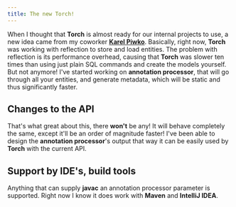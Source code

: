 ```yaml
---
title: The new Torch!
---
```


When I thought that **Torch** is almost ready for our internal projects to use, a new idea came from my coworker [**Karel Piwko**][1]. Basically, right now, **Torch** was working with reflection to store and load entities. The problem with reflection is its performance overhead, causing that **Torch** was slower ten times than using just plain SQL commands and create the models yourself. But not anymore! I've started working on **annotation processor**, that will go through all your entities, and generate metadata, which will be static and thus significantly faster.

## Changes to the API

That's what great about this, there **won't** be any! It will behave completely the same, except it'll be an order of magnitude faster! I've been able to design the **annotation processor**'s output that way it can be easily used by **Torch** with the current API.

## Support by IDE's, build tools

Anything that can supply **javac** an annotation processor parameter is supported. Right now I know it does work with **Maven** and **IntelliJ IDEA**.

[1]: https://plus.google.com/u/0/112976143100224772101